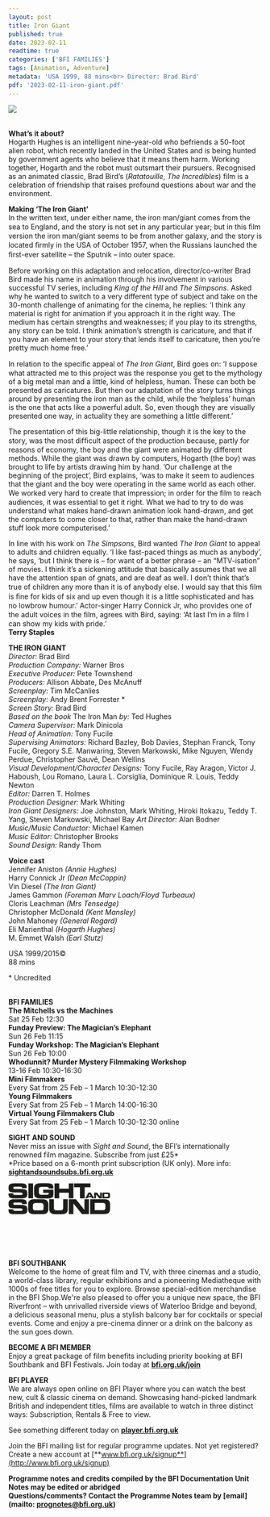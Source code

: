 ```yaml
---
layout: post
title: Iron Giant
published: true
date: 2023-02-11
readtime: true
categories: ['BFI FAMILIES']
tags: [Animation, Adventure]
metadata: 'USA 1999, 88 mins<br> Director: Brad Bird'
pdf: '2023-02-11-iron-giant.pdf'
---
```


<img style="float: left;" src="/img/iron giant.png"><br><br>

**What’s it about?**  
Hogarth Hughes is an intelligent nine-year-old who befriends a 50-foot alien robot, which recently landed in the United States and is being hunted by government agents who believe that it means them harm. Working together, Hogarth and the robot must outsmart their pursuers. Recognised as an animated classic, Brad Bird’s (_Ratatouille_, _The Incredibles_) film is a celebration of friendship that raises profound questions about war and the environment.  

**Making ‘The Iron Giant’**  
In the written text, under either name, the iron man/giant comes from the sea to England, and the story is not set in any particular year; but in this ﬁlm version the iron man/giant seems to be from another galaxy, and the story is located ﬁrmly in the USA of October 1957, when the Russians launched the ﬁrst-ever satellite – the Sputnik – into outer space.

Before working on this adaptation and relocation, director/co-writer Brad Bird made his name in animation through his involvement in various successful TV series, including _King of the Hill_ and _The Simpsons_. Asked why he wanted to switch to a very different type of subject and take on the 30-month challenge of animating for the cinema, he replies: ‘I think any material is right for animation if you approach it in the right way. The medium has certain strengths and weaknesses; if you play to its strengths, any story can be told. I think animation’s strength is caricature, and that if you have an element to your story that lends itself to caricature, then you’re pretty much home free.’

In relation to the speciﬁc appeal of _The Iron Giant_, Bird goes on: ‘I suppose what attracted me to this project was the response you get to the mythology of a big metal man and a little, kind of helpless, human. These can both be presented as caricatures. But then our adaptation of the story turns things around by presenting the iron man as the child, while the ‘helpless’ human is the one that acts like a powerful adult. So, even though they are visually presented one way, in actuality they are something a little different.’

The presentation of this big-little relationship, though it is the key to the story, was the most difﬁcult aspect of the production because, partly for reasons of economy, the boy and the giant were animated by different methods. While the giant was drawn by computers, Hogarth (the boy) was brought to life by artists drawing him by hand. ‘Our challenge at the beginning of the project’, Bird explains, ‘was to make it seem to audiences that the giant and the boy were operating in the same world as each other. We worked very hard to create that impression; in order for the ﬁlm to reach audiences, it was essential to get it right. What we had to try to do was understand what makes hand-drawn animation look hand-drawn, and get the computers to come closer to that, rather than make the hand-drawn stuff look more computerised.’

In line with his work on _The Simpsons_, Bird wanted _The Iron Giant_ to appeal to adults and children equally. ‘I like fast-paced things as much as anybody’, he says, ‘but I think there is – for want of a better phrase – an “MTV-isation” of movies. I think it’s a sickening attitude that basically assumes that we all have the attention span of gnats, and are deaf as well. I don’t think that’s true of children any more than it is of anybody else. I would say that this ﬁlm is ﬁne for kids of six and up even though it is a little sophisticated and has no lowbrow humour.’ Actor-singer Harry Connick Jr, who provides one of the adult voices in the ﬁlm, agrees with Bird, saying: ‘At last I’m in a ﬁlm I can show my kids with pride.’  
**Terry Staples**  

**THE IRON GIANT**  
_Director:_ Brad Bird  
_Production Company:_ Warner Bros  
_Executive Producer:_ Pete Townshend  
_Producers:_ Allison Abbate, Des McAnuff  
_Screenplay:_ Tim McCanlies  
_Screenplay:_ Andy Brent Forrester *  
_Screen Story:_ Brad Bird  
_Based on the book_ The Iron Man _by:_ Ted Hughes  
_Camera Supervisor:_ Mark Dinicola  
_Head of Animation:_ Tony Fucile  
_Supervising Animators:_ Richard Bazley, Bob Davies, Stephan Franck, Tony Fucile, Gregory S.E. Manwaring, Steven Markowski, Mike Nguyen, Wendy Perdue, Christopher Sauvé, Dean Wellins  
_Visual Development/Character Designs:_ Tony Fucile, Ray Aragon, Victor J. Haboush, Lou Romano, Laura L. Corsiglia, Dominique R. Louis, Teddy Newton  
_Editor:_ Darren T. Holmes  
_Production Designer:_ Mark Whiting  
_Iron Giant Designers:_ Joe Johnston, Mark Whiting, Hiroki Itokazu, Teddy T. Yang, Steven Markowski, Michael Bay _Art Director:_ Alan Bodner  
_Music/Music Conductor:_ Michael Kamen  
_Music Editor:_ Christopher Brooks  
_Sound Design:_ Randy Thom  

**Voice cast**  
Jennifer Aniston _(Annie Hughes)_  
Harry Connick Jr _(Dean McCoppin)_  
Vin Diesel _(The Iron Giant)_  
James Gammon _(Foreman Marv Loach/Floyd Turbeaux)_  
Cloris Leachman _(Mrs Tensedge)_  
Christopher McDonald _(Kent Mansley)_  
John Mahoney _(General Rogard)_  
Eli Marienthal _(Hogarth Hughes)_  
M. Emmet Walsh _(Earl Stutz)_

  
USA 1999/2015©  
88 mins  

\* Uncredited  
<br>

**BFI FAMILIES**  
**The Mitchells vs the Machines**  
Sat 25 Feb 12:30  
**Funday Preview: The Magician’s Elephant**  
Sun 26 Feb 11:15  
**Funday Workshop: The Magician’s Elephant**  
Sun 26 Feb 10:00  
**Whodunnit? Murder Mystery Filmmaking Workshop**  
13-16 Feb 10:30-16:30  
**Mini Filmmakers**  
Every Sat from 25 Feb – 1 March 10:30-12:30  
**Young Filmmakers**  
Every Sat from 25 Feb – 1 March 14:00-16:30  
**Virtual Young Filmmakers Club**  
Every Sat from 25 Feb – 1 March 10:30-12:30 online  

**SIGHT AND SOUND**<br>
Never miss an issue with _Sight and Sound_, the BFI’s internationally renowned film magazine. Subscribe from just £25*<br>
*Price based on a 6-month print subscription (UK only). More info: [**sightandsoundsubs.bfi.org.uk**](https://sightandsoundsubs.bfi.org.uk/subscribe)

<img style="float: left;" src="/img/sight-and-sound.jpg" width="40%" height="40%"><br><br><br><br><br><br><br><br>

**BFI SOUTHBANK**  
Welcome to the home of great film and TV, with three cinemas and a studio, a world-class library, regular exhibitions and a pioneering Mediatheque with 1000s of free titles for you to explore. Browse special-edition merchandise in the BFI Shop.We&#39;re also pleased to offer you a unique new space, the BFI Riverfront – with unrivalled riverside views of Waterloo Bridge and beyond, a delicious seasonal menu, plus a stylish balcony bar for cocktails or special events. Come and enjoy a pre-cinema dinner or a drink on the balcony as the sun goes down.  

**BECOME A BFI MEMBER**  
Enjoy a great package of film benefits including priority booking at BFI Southbank and BFI Festivals. Join today at [**bfi.org.uk/join**](http://www.bfi.org.uk/join)  

**BFI PLAYER**  
 We are always open online on BFI Player where you can watch the best new, cult &amp; classic cinema on demand. Showcasing hand-picked landmark British and independent titles, films are available to watch in three distinct ways: Subscription, Rentals &amp; Free to view.  

See something different today on [**player.bfi.org.uk**](https://player.bfi.org.uk)  

Join the BFI mailing list for regular programme updates. Not yet registered? Create a new account at [**www.bfi.org.uk/signup**](http://www.bfi.org.uk/signup)

**Programme notes and credits compiled by the BFI Documentation Unit  
Notes may be edited or abridged  
Questions/comments? Contact the Programme Notes team by [email](mailto: prognotes@bfi.org.uk)**
<!--stackedit_data:
eyJoaXN0b3J5IjpbNjkxMjUzOTAxLDExMjgyMjM2NDNdfQ==
-->